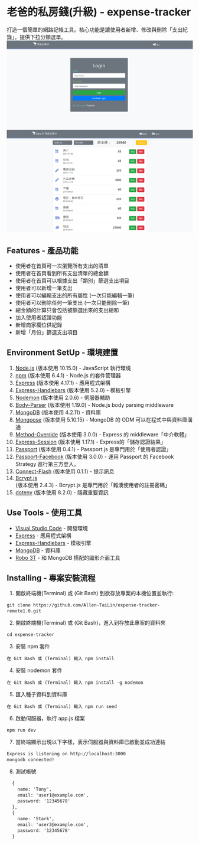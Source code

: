 # 老爸的私房錢(升級) - expense-tracker

打造一個簡單的網路記帳工具。核心功能是讓使用者新增、修改與刪除「支出紀錄」，提供下拉分類選單。
![](/3_A3_1.png)
![](/3_A3_2.png)

## Features - 產品功能

- 使用者在首頁可一次瀏覽所有支出的清單
- 使用者在首頁看到所有支出清單的總金額
- 使用者在首頁可以根據支出「類別」篩選支出項目
- 使用者可以新增一筆支出
- 使用者可以編輯支出的所有屬性 (一次只能編輯一筆)
- 使用者可以刪除任何一筆支出 (一次只能刪除一筆)
- 總金額的計算只會包括被篩選出來的支出總和
- 加入使用者認證功能
- 新增商家欄位供紀錄
- 新增「月份」篩選支出項目

## Environment SetUp - 環境建置

1. [Node.js](https://nodejs.org/en/) (版本使用 10.15.0) - JavaScript 執行環境
2. [npm](https://nodejs.org/en/) (版本使用 6.4.1) - Node.js 的套件管理器
3. [Express](https://www.npmjs.com/package/express) (版本使用 4.17.1) - 應用程式架構
4. [Express-Handlebars](https://www.npmjs.com/package/express-handlebars) (版本使用 5.2.0) - 模板引擎
5. [Nodemon](https://www.npmjs.com/package/nodemon) (版本使用 2.0.6) - 伺服器輔助
6. [Body-Parser](https://www.npmjs.com/package/body-parser) (版本使用 1.19.0) - Node.js body parsing middleware
7. [MongoDB](https://www.mongodb.com/) (版本使用 4.2.11) - 資料庫
8. [Mongoose](https://www.npmjs.com/package/mongoose) (版本使用 5.10.15) - MongoDB 的 ODM 可以在程式中與資料庫溝通
9. [Method-Override](https://www.npmjs.com/package/method-override) (版本使用 3.0.0) - Express 的 middleware「中介軟體」
10. [Express-Session](https://www.npmjs.com/package/express-session) (版本使用 1.17.1) - Express的「儲存認證結果」
11. [Passport](https://www.npmjs.com/package/passport) (版本使用 0.4.1) - Passport.js 是專門用於「使用者認證」
12. [Passport-Facebook](https://www.npmjs.com/package/passport-facebook) (版本使用 3.0.0) - 運用 Passport 的 Facebook Strategy 進行第三方登入。
13. [Connect-Flash](https://www.npmjs.com/package/connect-flash) (版本使用 0.1.1) - 提示訊息
14. [Bcrypt.js](https://www.npmjs.com/package/bcryptjs) (版本使用 2.4.3) -  Bcrypt.js 是專門用於「雜湊使用者的註冊密碼」
15. [dotenv](https://www.npmjs.com/package/dotenv) (版本使用 8.2.0) -  隱藏重要資訊

## Use Tools - 使用工具

- [Visual Studio Code](https://visualstudio.microsoft.com/zh-hant/) - 開發環境
- [Express](https://www.npmjs.com/package/express) - 應用程式架構
- [Express-Handlebars](https://www.npmjs.com/package/express-handlebars) - 模板引擎
- [MongoDB](https://www.mongodb.com/) - 資料庫
- [Robo 3T](https://robomongo.org/) - 和 MongoDB 搭配的圖形介面工具

## Installing - 專案安裝流程

1. 開啟終端機(Terminal) 或 (Git Bash) 到欲存放專案的本機位置並執行:

```
git clone https://github.com/Allen-TaiLin/expense-tracker-remote1.0.git
```

2. 開啟終端機(Terminal) 或 (Git Bash)，進入到存放此專案的資料夾

```
cd expense-tracker
```

3. 安裝 npm 套件

```
在 Git Bash 或 (Terminal) 輸入 npm install
```

4. 安裝 nodemon 套件

```
在 Git Bash 或 (Terminal) 輸入 npm install -g nodemon
```

5. 匯入種子資料到資料庫

```
在 Git Bash 或 (Terminal) 輸入 npm run seed
```

6. 啟動伺服器，執行 app.js 檔案

```
npm run dev
```

7. 當終端顯示出現以下字樣，表示伺服器與資料庫已啟動並成功連結

```
Express is listening on http://localhost:3000
mongodb connected!
```
8. 測試帳號

```
  {
    name: 'Tony',
    email: 'user1@example.com',
    password: '12345678'
  },
  {
    name: 'Stark',
    email: 'user2@example.com',
    password: '12345678'
  }
```



